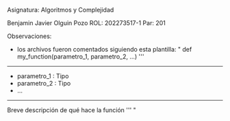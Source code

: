 Asignatura: Algoritmos y Complejidad

Benjamin Javier Olguin Pozo       ROL: 202273517-1     Par: 201

Observaciones:
- los archivos fueron comentados siguiendo esta plantilla:
"
def my_function(parametro_1, parametro_2, ...)
'''
***
*  parametro_1  : Tipo
*  parametro_2  : Tipo
* ...
***
Breve descripción de qué hace la función
'''
"  

